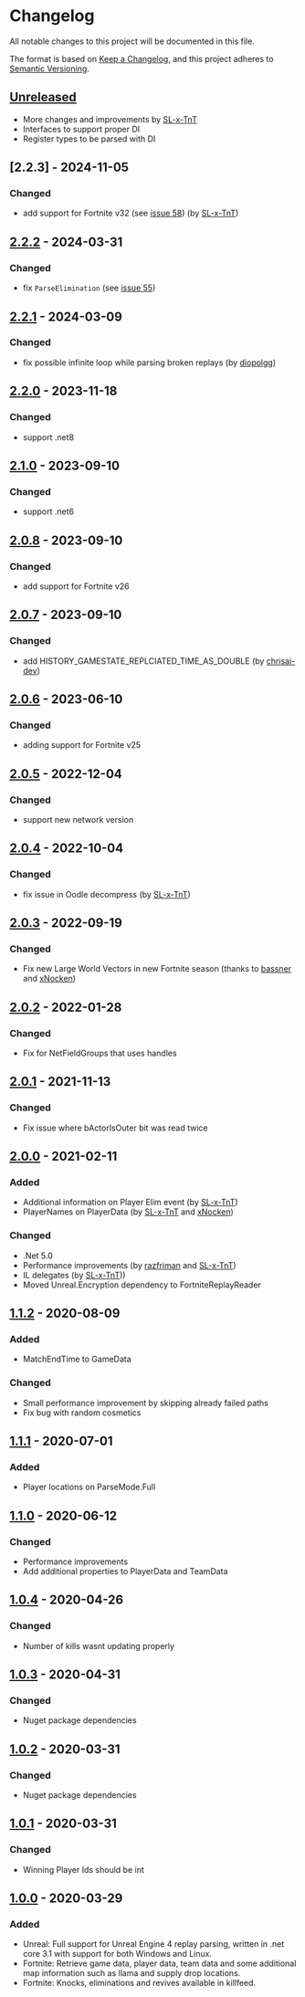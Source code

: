 # Changelog
All notable changes to this project will be documented in this file.

The format is based on [Keep a Changelog](https://keepachangelog.com/en/1.0.0/),
and this project adheres to [Semantic Versioning](https://semver.org/spec/v2.0.0.html).

## [Unreleased]
- More changes and improvements by [SL-x-TnT](https://github.com/SL-x-TnT)
- Interfaces to support proper DI
- Register types to be parsed with DI

## [2.2.3] - 2024-11-05
### Changed
- add support for Fortnite v32 (see [issue 58](https://github.com/Shiqan/FortniteReplayDecompressor/issues/58)) (by [SL-x-TnT](https://github.com/SL-x-TnT))

## [2.2.2] - 2024-03-31
### Changed
- fix `ParseElimination` (see [issue 55](https://github.com/Shiqan/FortniteReplayDecompressor/issues/55))

## [2.2.1] - 2024-03-09
### Changed
- fix possible infinite loop while parsing broken replays (by [diopolgg](https://github.com/diopolgg))

## [2.2.0] - 2023-11-18
### Changed
- support .net8

## [2.1.0] - 2023-09-10
### Changed
- support .net6

## [2.0.8] - 2023-09-10
### Changed
- add support for Fortnite v26

## [2.0.7] - 2023-09-10
### Changed
- add HISTORY_GAMESTATE_REPLCIATED_TIME_AS_DOUBLE (by [chrisai-dev](https://github.com/chrisai-dev))

## [2.0.6] - 2023-06-10
### Changed
- adding support for Fortnite v25

## [2.0.5] - 2022-12-04
### Changed
- support new network version

## [2.0.4] - 2022-10-04
### Changed
- fix issue in Oodle decompress (by [SL-x-TnT](https://github.com/SL-x-TnT))

## [2.0.3] - 2022-09-19
### Changed
- Fix new Large World Vectors in new Fortnite season (thanks to [bassner](https://github.com/bassner/) and [xNocken](https://github.com/xNocken/))

## [2.0.2] - 2022-01-28
### Changed
- Fix for NetFieldGroups that uses handles

## [2.0.1] - 2021-11-13
### Changed
- Fix issue where bActorIsOuter bit was read twice

## [2.0.0] - 2021-02-11
### Added
- Additional information on Player Elim event (by [SL-x-TnT](https://github.com/SL-x-TnT))
- PlayerNames on PlayerData (by [SL-x-TnT](https://github.com/SL-x-TnT) and [xNocken](https://github.com/xNocken/))

### Changed
- .Net 5.0
- Performance improvements (by [razfriman](https://github.com/razfriman/) and [SL-x-TnT](https://github.com/SL-x-TnT))
- IL delegates (by [SL-x-TnT](https://github.com/SL-x-TnT)))
- Moved Unreal.Encryption dependency to FortniteReplayReader

## [1.1.2] - 2020-08-09
### Added
- MatchEndTime to GameData

### Changed
- Small performance improvement by skipping already failed paths
- Fix bug with random cosmetics


## [1.1.1] - 2020-07-01
### Added
- Player locations on ParseMode.Full

## [1.1.0] - 2020-06-12
### Changed
- Performance improvements
- Add additional properties to PlayerData and TeamData

## [1.0.4] - 2020-04-26
### Changed
- Number of kills wasnt updating properly

## [1.0.3] - 2020-04-31
### Changed
- Nuget package dependencies

## [1.0.2] - 2020-03-31
### Changed
- Nuget package dependencies

## [1.0.1] - 2020-03-31
### Changed
- Winning Player Ids should be int

## [1.0.0] - 2020-03-29
### Added
- Unreal: Full support for Unreal Engine 4 replay parsing, written in .net core 3.1 with support for both Windows and Linux.
- Fortnite: Retrieve game data, player data, team data and some additional map information such as llama and supply drop locations.
- Fortnite: Knocks, eliminations and revives available in killfeed.


[Unreleased]: https://github.com/Shiqan/FortniteReplayDecompressor/branches
[1.0.0]: https://github.com/Shiqan/FortniteReplayDecompressor/releases/tag/1.0.0
[1.0.1]: https://github.com/Shiqan/FortniteReplayDecompressor/releases/tag/1.0.1
[1.0.2]: https://github.com/Shiqan/FortniteReplayDecompressor/releases/tag/1.0.2
[1.0.3]: https://github.com/Shiqan/FortniteReplayDecompressor/releases/tag/1.0.3
[1.0.4]: https://github.com/Shiqan/FortniteReplayDecompressor/releases/tag/1.0.4
[1.1.0]: https://github.com/Shiqan/FortniteReplayDecompressor/releases/tag/1.1.0
[1.1.1]: https://github.com/Shiqan/FortniteReplayDecompressor/releases/tag/1.1.1
[1.1.2]: https://github.com/Shiqan/FortniteReplayDecompressor/releases/tag/1.1.2
[2.0.0]: https://github.com/Shiqan/FortniteReplayDecompressor/releases/tag/2.0.0
[2.0.1]: https://github.com/Shiqan/FortniteReplayDecompressor/releases/tag/2.0.1
[2.0.2]: https://github.com/Shiqan/FortniteReplayDecompressor/releases/tag/2.0.2
[2.0.3]: https://github.com/Shiqan/FortniteReplayDecompressor/releases/tag/2.0.3
[2.0.4]: https://github.com/Shiqan/FortniteReplayDecompressor/releases/tag/2.0.4
[2.0.5]: https://github.com/Shiqan/FortniteReplayDecompressor/releases/tag/2.0.5
[2.0.6]: https://github.com/Shiqan/FortniteReplayDecompressor/releases/tag/2.0.6
[2.0.7]: https://github.com/Shiqan/FortniteReplayDecompressor/releases/tag/2.0.7
[2.0.8]: https://github.com/Shiqan/FortniteReplayDecompressor/releases/tag/2.0.8
[2.1.0]: https://github.com/Shiqan/FortniteReplayDecompressor/releases/tag/2.1.0
[2.2.0]: https://github.com/Shiqan/FortniteReplayDecompressor/releases/tag/2.2.0
[2.2.1]: https://github.com/Shiqan/FortniteReplayDecompressor/releases/tag/2.2.1
[2.2.2]: https://github.com/Shiqan/FortniteReplayDecompressor/releases/tag/2.2.2
